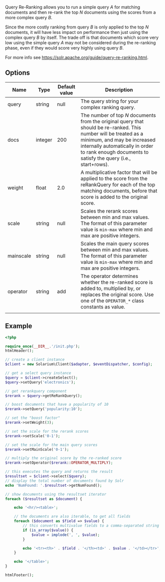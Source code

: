 Query Re-Ranking allows you to run a simple query _A_ for matching documents and then re-rank the top _N_ documents using the scores from a more complex query _B_.

Since the more costly ranking from query _B_ is only applied to the top _N_ documents, it will have less impact on performance then just using the complex query _B_ by itself. The trade off is that documents which score very low using the simple query _A_ may not be considered during the re-ranking phase, even if they would score very highly using query _B_.

For more info see <https://solr.apache.org/guide/query-re-ranking.html>.

Options
-------

| Name      | Type    | Default value | Description                                                                                                                                                                                                                                          |
|-----------|---------|---------------|------------------------------------------------------------------------------------------------------------------------------------------------------------------------------------------------------------------------------------------------------|
| query     | string  | null          | The query string for your complex ranking query.                                                                                                                                                                                                     |
| docs      | integer | 200           | The number of top _N_ documents from the original query that should be re-ranked. This number will be treated as a minimum, and may be increased internally automatically in order to rank enough documents to satisfy the query (i.e., start+rows). |
| weight    | float   | 2.0           | A multiplicative factor that will be applied to the score from the reRankQuery for each of the top matching documents, before that score is added to the original score.                                                                             |
| scale     | string  | null          | Scales the rerank scores between min and max values. The format of this parameter value is `min-max` where min and max are positive integers.                                                                                                        |
| mainscale | string  | null          | Scales the main query scores between min and max values. The format of this parameter value is `min-max` where min and max are positive integers.                                                                                                    |
| operator  | string  | add           | The operator determines whether the re-ranked score is added to, multiplied by, or replaces the original score. Use one of the `OPERATOR_*` class constants as value.                                                                                |
||

Example
-------

```php
<?php

require_once(__DIR__.'/init.php');
htmlHeader();

// create a client instance
$client = new Solarium\Client($adapter, $eventDispatcher, $config);

// get a select query instance
$query = $client->createSelect();
$query->setQuery('electronics');

// get rerankquery component
$rerank = $query->getReRankQuery();

// boost documents that have a popularity of 10
$rerank->setQuery('popularity:10');

// set the "boost factor"
$rerank->setWeight(3);

// set the scale for the rerank scores
$rerank->setScale('0-1');

// set the scale for the main query scores
$rerank->setMainScale('0-1');

// multiply the original score by the re-ranked score
$rerank->setOperator($rerank::OPERATOR_MULTIPLY);

// this executes the query and returns the result
$resultset = $client->select($query);
// display the total number of documents found by Solr
echo 'NumFound: '.$resultset->getNumFound();

// show documents using the resultset iterator
foreach ($resultset as $document) {

    echo '<hr/><table>';

    // the documents are also iterable, to get all fields
    foreach ($document as $field => $value) {
        // this converts multivalue fields to a comma-separated string
        if (is_array($value)) {
            $value = implode(', ', $value);
        }

        echo '<tr><th>' . $field . '</th><td>' . $value . '</td></tr>';
    }

    echo '</table>';
}

htmlFooter();

```
